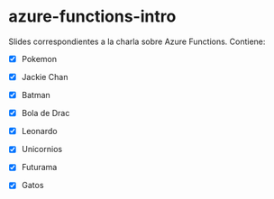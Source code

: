 # azure-functions-intro

Slides correspondientes a la charla sobre Azure Functions. Contiene:

- [x] Pokemon
- [x] Jackie Chan
- [x]  Batman
- [x]  Bola de Drac
- [x]  Leonardo
- [x]  Unicornios
- [x]  Futurama
- [x]  Gatos

